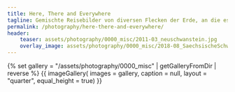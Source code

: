 ```yaml
---
title: Here, There and Everywhere
tagline: Gemischte Reisebilder von diversen Flecken der Erde, an die es mich meistens für einen Kurztrip gezogen hat. 
permalink: /photography/here-there-and-everywhere/
header:
    teaser: assets/photography/0000_misc/2011-03_neuschwanstein.jpg
    overlay_image: assets/photography/0000_misc/2018-08_SaechsischeSchweiz_069.jpg
---
```


{% set gallery = "/assets/photography/0000_misc" | getGalleryFromDir | reverse %}
{{ imageGallery(
    images = gallery,
    caption = null,
    layout = "quarter",
    equal_height = true) }}
